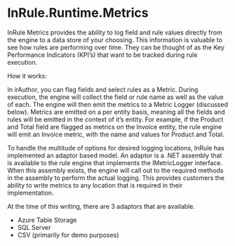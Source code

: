 # InRule.Runtime.Metrics

InRule Metrics provides the ability to log field and rule values directly from the engine to a data store of your choosing. This information is valuable to see how rules are performing over time. They can be thought of as the Key Performance Indicators (KPI’s) that want to be tracked during rule execution. 
 
How it works:

In irAuthor, you can flag fields and select rules as a Metric. During execution, the engine will collect the field or rule name as well as the value of each. The engine will then emit the metrics to a Metric Logger (discussed below). Metrics are emitted on a per entity basis, meaning all the fields and rules will be emitted in the context of it’s entity. For example, if the Product and Total field are flagged as metrics on the Invoice entity, the rule engine will emit an Invoice metric, with the name and values for Product and Total.
 
To handle the multitude of options for desired logging locations, InRule has implemented an adaptor based model. An adaptor is a .NET assembly that is available to the rule engine that implements the IMetricLogger interface. When this assembly exists, the engine will call out to the required methods in the assembly to perform the actual logging. This provides customers the ability to write metrics to any location that is required in their implementation.
 
At the time of this writing, there are 3 adaptors that are available.
- Azure Table Storage 
- SQL Server
- CSV (primarily for demo purposes)
